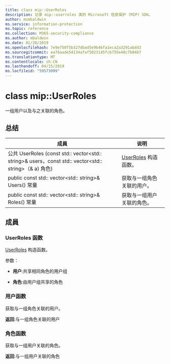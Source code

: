 ```yaml
---
title: class mip::UserRoles
description: 记录 mip::userroles 类的 Microsoft 信息保护 (MIP) SDK。
author: msmbaldwin
ms.service: information-protection
ms.topic: reference
ms.collection: M365-security-compliance
ms.author: mbaldwin
ms.date: 01/28/2019
ms.openlocfilehash: 7e9e750f5b327dbad5e9b46fa1eca2a3291abdd3
ms.sourcegitcommit: ea76aade54134afaf5023145fcb755e40c7b84b7
ms.translationtype: MT
ms.contentlocale: zh-CN
ms.lasthandoff: 04/15/2019
ms.locfileid: "59573099"
---
```

# <a name="class-mipuserroles"></a>class mip::UserRoles 
一组用户以及与之关联的角色。
  
## <a name="summary"></a>总结
 成員                        | 说明                                
--------------------------------|---------------------------------------------
公共 UserRoles (const std:: vector\<std:: string\>& users，const std:: vector\<std:: string\>（& a) 角色)  |  [UserRoles](class_mip_userroles.md) 构造函数。
public const std:: vector\<std:: string\>& Users() 常量  |  获取与一组角色关联的用户。
public const std:: vector\<std:: string\>& Roles() 常量  |  获取与一组用户关联的角色。
  
## <a name="members"></a>成員
  
### <a name="userroles-function"></a>UserRoles 函数
[UserRoles](class_mip_userroles.md) 构造函数。

参数：  
* **用户**:共享相同角色的用户组 


* **角色**:由用户组共享的角色


  
### <a name="users-function"></a>用户函数
获取与一组角色关联的用户。

  
**返回**:与一组角色关联的用户
  
### <a name="roles-function"></a>角色函数
获取与一组用户关联的角色。

  
**返回**:与一组用户关联的角色